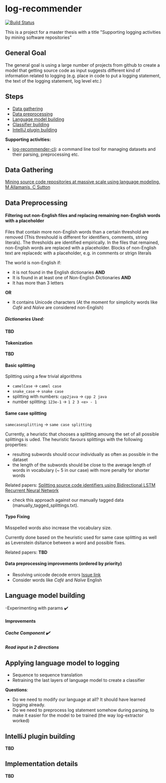 # log-recommender

[![Build Status](https://travis-ci.org/hlibbabii/log-recommender.svg?branch=master)](https://travis-ci.org/hlibbabii/log-recommender)

This is a project for a master thesis with a title "Supporting logging activities by mining software repositories"

## General Goal

The general goal is using a large number of projects from github to create a model 
that getting source code as input suggests different kind of information related to logging 
(e.g. place in code to put a logging statement, the text of the logging statement, log level etc.)

## Steps
- [Data gathering](#data-gathering)
- [Data preprocessing](#data-preprocessing)
- [Language model building](#language-model-building)
- [Classifier building](#applying-language-model-to-logging)
- [IntelliJ plugin building](intellij-plugin-building)

**Supporting activities:**
- [log-recommender-cli](https://github.com/hlibbabii/log-recommender-cli): a command line tool for managing datasets 
and their parsing, preprocessing etc.

## Data Gathering

[Mining source code repositories at massive scale using language modeling. M Allamanis, C Sutton](https://dl.acm.org/citation.cfm?id=2487127)

## Data Preprocessing

#### Filtering out non-English files and replacing remaining non-English words with a placeholder

Files that contain more non-English words than a certain threshold are removed (This threshould is different for identifiers, comments, string literals). The thresholds are identified empirically.
In the files that remained, non-English words are replaced with a <non-English> placeholder. Blocks of non-English text are replacedc with a <non-eng-contents> placeholder, e.g. in comments or strign literals

The world is non-English if:

- it is not found in the English dictionaries **AND**
- It is found in at least one of Non-English Dictionaries **AND**
- It has more than 3 letters

**OR**

- It contains Unicode characters (At the moment for simplicity words like *Café* and *Naїve* are considered non-English)

##### Dictionaries Used:
**TBD**

#### Tokenization
**TBD**

#### Basic splitting
Splitting using a few trivial algorithms

- `camelCase` -> `camel case`
- `snake_case` -> `snake case`
- splitting with numbers: `cpp2java` -> `cpp 2 java`
- number splitting: `123e-1` -> `1 2 3 <e> - 1`

#### Same case splitting

`samecasesplitting` -> `same case splitting` 

Currently, a heuristic that chooses a splitting amoung the set of all possible splittings is uded. The heuristic favours splittings with the following properties: 
- resulting subwords should occur individually as often as possible in the dataset
- the length of the subwords should be close to the average length of words in vocabulary (~ 5 in our case) with more penalty for shorter words

Related papers:
[Splitting source code identifiers using Bidirectional LSTM Recurrent Neural Network](https://arxiv.org/abs/1805.11651)
- check this approach against our manually tagged data (manually_tagged_splittings.txt).


#### Typo Fixing
Misspelled words also increase the vocabulary size.

Currently done based on the heuristic used for same case splitting as well as Levenstein dsitance between a word and possible fixes.

Related papers: 
**TBD**

#### Data preprocessing improvements (ordered by priority)
- Resolving unicode decode errors [Issue link](https://github.com/hlibbabii/log-recommender/issues/15)
- Consider words like *Café* and *Naїve* English

## Language model building

-Experimenting with params :heavy_check_mark:

#### Improvements
##### Cache Component :heavy_check_mark:
##### Read input in 2 directions

## Applying language model to logging
- Sequence to sequence translation
- Retraining the last layers of language model to create a classifier

**Questions**:

- Do we need to modify our language at all? It should have learned logging already.
- Do we need to preprocess log statement somehow during parsing, to make it easier for the model to be trained (the way log-extractor worked)

## IntelliJ plugin building
**TBD**

## Implementation details
**TBD**
